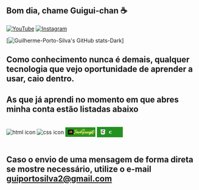 ## Bom dia, chame Guigui-chan ☕

[![YouTube](https://img.shields.io/badge/YouTube-FF0000?style=for-the-badge&logo=youtube&logoColor=white)](https://www.youtube.com/channel/UC88fbci1hM9aj8AkyMHJlLQ) [![Instagram](https://img.shields.io/badge/Instagram-E4405F?style=for-the-badge&logo=instagram&logoColor=white)](https://www.instagram.com/guilhermeportoe?igsh=YzljYTk1ODg3Zg==)

[![Guilherme-Porto-Silva's GitHub stats-Dark](https://github-readme-stats.vercel.app/api?username=guilherme-porto-silva&show_icons=true&theme=neon)]

## Como conhecimento nunca é demais, qualquer tecnologia que vejo oportunidade de aprender a usar, caio dentro. 
## As que já aprendi no momento em que abres minha conta estão listadas abaixo

<div style="display: inline_block"></br>
<img align="center" src="https://img.shields.io/badge/HTML-239120?style=for-the-badge&logo=html5&logoColor=white" alt="html icon">
<img align="center" src="https://img.shields.io/badge/CSS-239120?&style=for-the-badge&logo=css3&logoColor=white" alt="css icon">
<img align="center" src="./scriptLogo.png" alt="js icon" width="79" height="25">
  <img align="center" src="./c.png" alt="c icon">
</div><br/>

## Caso o envio de uma mensagem de forma direta se mostre necessário, utilize o e-mail guiportosilva2@gmail.com
